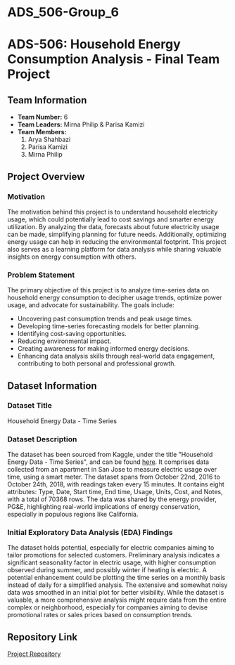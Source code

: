 # ADS_506-Group_6
# ADS-506: Household Energy Consumption Analysis - Final Team Project

## Team Information

- **Team Number:** 6
- **Team Leaders:** Mirna Philip & Parisa Kamizi
- **Team Members:**
  1. Arya Shahbazi
  2. Parisa Kamizi
  3. Mirna Philip

## Project Overview

### Motivation

The motivation behind this project is to understand household electricity usage, which could potentially lead to cost savings and smarter energy utilization. By analyzing the data, forecasts about future electricity usage can be made, simplifying planning for future needs. Additionally, optimizing energy usage can help in reducing the environmental footprint. This project also serves as a learning platform for data analysis while sharing valuable insights on energy consumption with others.

### Problem Statement

The primary objective of this project is to analyze time-series data on household energy consumption to decipher usage trends, optimize power usage, and advocate for sustainability. The goals include:
- Uncovering past consumption trends and peak usage times.
- Developing time-series forecasting models for better planning.
- Identifying cost-saving opportunities.
- Reducing environmental impact.
- Creating awareness for making informed energy decisions.
- Enhancing data analysis skills through real-world data engagement, contributing to both personal and professional growth.

## Dataset Information

### Dataset Title

Household Energy Data - Time Series

### Dataset Description

The dataset has been sourced from Kaggle, under the title "Household Energy Data - Time Series", and can be found [here](https://www.kaggle.com/datasets/jaganadhg/house-hold-energy-data?select=D202.csv). It comprises data collected from an apartment in San Jose to measure electric usage over time, using a smart meter. The dataset spans from October 22nd, 2016 to October 24th, 2018, with readings taken every 15 minutes. It contains eight attributes: Type, Date, Start time, End time, Usage, Units, Cost, and Notes, with a total of 70368 rows. The data was shared by the energy provider, PG&E, highlighting real-world implications of energy conservation, especially in populous regions like California.

### Initial Exploratory Data Analysis (EDA) Findings

The dataset holds potential, especially for electric companies aiming to tailor promotions for selected customers. Preliminary analysis indicates a significant seasonality factor in electric usage, with higher consumption observed during summer, and possibly winter if heating is electric. A potential enhancement could be plotting the time series on a monthly basis instead of daily for a simplified analysis. The extensive and somewhat noisy data was smoothed in an initial plot for better visibility. While the dataset is valuable, a more comprehensive analysis might require data from the entire complex or neighborhood, especially for companies aiming to devise promotional rates or sales prices based on consumption trends.

## Repository Link

[Project Repository](https://github.com/Ashahbazi90/ADS_506-Group_6)
